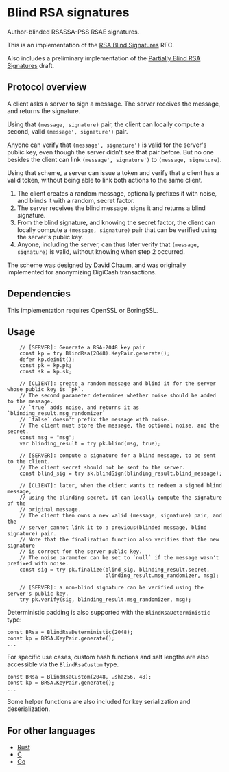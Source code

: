 # Blind RSA signatures

Author-blinded RSASSA-PSS RSAE signatures.

This is an implementation of the [RSA Blind Signatures](https://www.rfc-editor.org/rfc/rfc9474.html) RFC.

Also includes a preliminary implementation of the [Partially Blind RSA Signatures](https://datatracker.ietf.org/doc/draft-amjad-cfrg-partially-blind-rsa/) draft.

## Protocol overview

A client asks a server to sign a message. The server receives the message, and returns the signature.

Using that `(message, signature)` pair, the client can locally compute a second, valid `(message', signature')` pair.

Anyone can verify that `(message', signature')` is valid for the server's public key, even though the server didn't see that pair before.
But no one besides the client can link `(message', signature')` to `(message, signature)`.

Using that scheme, a server can issue a token and verify that a client has a valid token, without being able to link both actions to the same client.

1. The client creates a random message, optionally prefixes it with noise, and blinds it with a random, secret factor.
2. The server receives the blind message, signs it and returns a blind signature.
3. From the blind signature, and knowing the secret factor, the client can locally compute a `(message, signature)` pair that can be verified using the server's public key.
4. Anyone, including the server, can thus later verify that `(message, signature)` is valid, without knowing when step 2 occurred.

The scheme was designed by David Chaum, and was originally implemented for anonymizing DigiCash transactions.

## Dependencies

This implementation requires OpenSSL or BoringSSL.

## Usage

```zig
    // [SERVER]: Generate a RSA-2048 key pair
    const kp = try BlindRsa(2048).KeyPair.generate();
    defer kp.deinit();
    const pk = kp.pk;
    const sk = kp.sk;

    // [CLIENT]: create a random message and blind it for the server whose public key is `pk`.
    // The second parameter determines whether noise should be added to the message.
    // `true` adds noise, and returns it as `blinding_result.msg_randomizer`
    // `false` doesn't prefix the message with noise.
    // The client must store the message, the optional noise, and the secret.
    const msg = "msg";
    var blinding_result = try pk.blind(msg, true);

    // [SERVER]: compute a signature for a blind message, to be sent to the client.
    // The client secret should not be sent to the server.
    const blind_sig = try sk.blindSign(blinding_result.blind_message);

    // [CLIENT]: later, when the client wants to redeem a signed blind message,
    // using the blinding secret, it can locally compute the signature of the
    // original message.
    // The client then owns a new valid (message, signature) pair, and the
    // server cannot link it to a previous(blinded message, blind signature) pair.
    // Note that the finalization function also verifies that the new signature
    // is correct for the server public key.
    // The noise parameter can be set to `null` if the message wasn't prefixed with noise.
    const sig = try pk.finalize(blind_sig, blinding_result.secret,
                                blinding_result.msg_randomizer, msg);

    // [SERVER]: a non-blind signature can be verified using the server's public key.
    try pk.verify(sig, blinding_result.msg_randomizer, msg);
```

Deterministic padding is also supported with the `BlindRsaDeterministic` type:

```zig
const BRsa = BlindRsaDeterministic(2048);
const kp = BRSA.KeyPair.generate();
...
```

For specific use cases, custom hash functions and salt lengths are also accessible via the `BlindRsaCustom` type.

```zig
const BRsa = BlindRsaCustom(2048, .sha256, 48);
const kp = BRSA.KeyPair.generate();
...
```

Some helper functions are also included for key serialization and deserialization.

## For other languages

* [Rust](https://github.com/jedisct1/rust-blind-rsa-signatures)
* [C](https://github.com/jedisct1/blind-rsa-signatures)
* [Go](https://github.com/cloudflare/circl/tree/master/blindsign)
